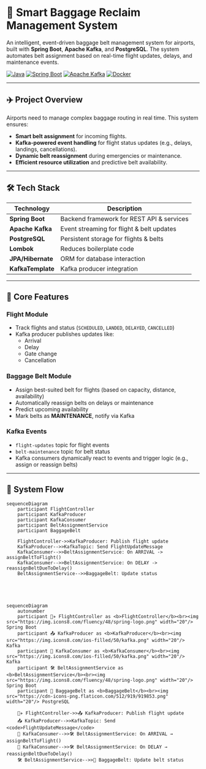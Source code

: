 # 🛄 Smart Baggage Reclaim Management System

An intelligent, event-driven baggage belt management system for airports, built with **Spring Boot**, **Apache Kafka**, and **PostgreSQL**. The system automates belt assignment based on real-time flight updates, delays, and maintenance events.

[![Java](https://img.shields.io/badge/Java-21-orange.svg)](https://openjdk.org/projects/jdk/21/)
[![Spring Boot](https://img.shields.io/badge/Spring%20Boot-3.4.2-brightgreen.svg)](https://spring.io/projects/spring-boot)
[![Apache Kafka](https://img.shields.io/badge/Apache%20Kafka-3.5+-red.svg)](https://kafka.apache.org/)
[![Docker](https://img.shields.io/badge/Docker-24.0+-blue.svg)](https://www.docker.com/)

---

## ✈️ Project Overview

Airports need to manage complex baggage routing in real time. This system ensures:
- **Smart belt assignment** for incoming flights.
- **Kafka-powered event handling** for flight status updates (e.g., delays, landings, cancellations).
- **Dynamic belt reassignment** during emergencies or maintenance.
- **Efficient resource utilization** and predictive belt availability.

---

## 🛠 Tech Stack

| Technology        | Description                               |
|-------------------|-------------------------------------------|
| **Spring Boot**   | Backend framework for REST API & services |
| **Apache Kafka**  | Event streaming for flight & belt updates |
| **PostgreSQL**    | Persistent storage for flights & belts    |
| **Lombok**        | Reduces boilerplate code                  |
| **JPA/Hibernate** | ORM for database interaction              |
| **KafkaTemplate** | Kafka producer integration                |

---

## 🧠 Core Features

###  Flight Module
- Track flights and status (`SCHEDULED`, `LANDED`, `DELAYED`, `CANCELLED`)
- Kafka producer publishes updates like:
  - Arrival
  - Delay
  - Gate change
  - Cancellation

###  Baggage Belt Module
- Assign best-suited belt for flights (based on capacity, distance, availability)
- Automatically reassign belts on delays or maintenance
- Predict upcoming availability
- Mark belts as **MAINTENANCE**, notify via Kafka

###  Kafka Events
- `flight-updates` topic for flight events
- `belt-maintenance` topic for belt status
- Kafka consumers dynamically react to events and trigger logic (e.g., assign or reassign belts)

---

## 🔄 System Flow

```mermaid
sequenceDiagram
    participant FlightController
    participant KafkaProducer
    participant KafkaConsumer
    participant BeltAssignmentService
    participant BaggageBelt

    FlightController->>KafkaProducer: Publish flight update
    KafkaProducer-->>KafkaTopic: Send FlightUpdateMessage
    KafkaConsumer-->>BeltAssignmentService: On ARRIVAL -> assignBeltToFlight()
    KafkaConsumer-->>BeltAssignmentService: On DELAY -> reassignBeltDueToDelay()
    BeltAssignmentService-->>BaggageBelt: Update status





sequenceDiagram
    autonumber
    participant 🧑‍✈️ FlightController as <b>FlightController</b><br><img src="https://img.icons8.com/fluency/48/spring-logo.png" width="20"/> Spring Boot
    participant 📤 KafkaProducer as <b>KafkaProducer</b><br><img src="https://img.icons8.com/ios-filled/50/kafka.png" width="20"/> Kafka
    participant 📨 KafkaConsumer as <b>KafkaConsumer</b><br><img src="https://img.icons8.com/ios-filled/50/kafka.png" width="20"/> Kafka
    participant 🛠️ BeltAssignmentService as <b>BeltAssignmentService</b><br><img src="https://img.icons8.com/fluency/48/spring-logo.png" width="20"/> Spring Boot
    participant 🛄 BaggageBelt as <b>BaggageBelt</b><br><img src="https://cdn-icons-png.flaticon.com/512/919/919853.png" width="20"/> PostgreSQL

    🧑‍✈️ FlightController->>📤 KafkaProducer: Publish flight update
    📤 KafkaProducer-->>KafkaTopic: Send <code>FlightUpdateMessage</code>
    📨 KafkaConsumer-->>🛠️ BeltAssignmentService: On ARRIVAL → assignBeltToFlight()
    📨 KafkaConsumer-->>🛠️ BeltAssignmentService: On DELAY → reassignBeltDueToDelay()
    🛠️ BeltAssignmentService-->>🛄 BaggageBelt: Update belt status

